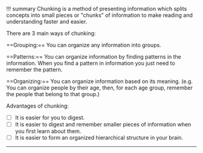 !!! summary
	Chunking is a method of presenting information which splits concepts into small pieces or "chunks" of information to make reading and understanding faster and easier.

There are 3 main ways of chunking:

==Grouping:== You can organize any information into groups.

==Patterns:== You can organize information by finding patterns in the information. When you find a pattern in information you just need to remember the pattern.

==Organizing:== You can organize information based on its meaning. (e.g. You can organize people by their age, then, for each age group, remember the people that belong to that group.)


Advantages of chunking:

* [ ] It is easier for you to digest.
* [ ] It is easier to digest and remember smaller pieces of information
when you first learn about them.
* [ ] It is easier to form an organized hierarchical structure in your brain.
****
